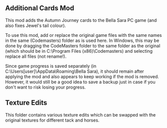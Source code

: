 
## Additional Cards Mod

This mod adds the Autumn Journey cards to the Bella Sara PC game (and also fixes Jewel's tail colour). 

To use this mod, add or replace the original game files with the same names in the same (Codemasters) folder as is used here.
In Windows, this may be done by dragging the CodeMasters folder to the same folder as the original (which should be in C:\Program Files (x86)\Codemasters) and selecting replace all files (not rename!).

Since game progress is saved separately (in C:\Users\[user]\AppData\Roaming\Bella Sara), it should remain after applying the mod and also appears to keep working if the mod is removed. However, it would still be a good idea to save a backup just in case if you don't want to risk losing your progress.

## Texture Edits

This folder contains various texture edits which can be swapped with the original textures for different tack and horses.
